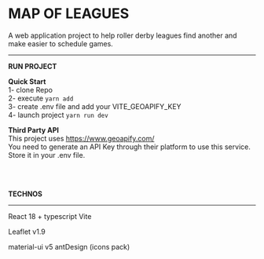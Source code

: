 # MAP OF LEAGUES

A web application project to help roller derby leagues find another and make easier to schedule games.

---

**RUN PROJECT**

**Quick Start**  
1- clone Repo  
2- execute `yarn add`  
3- create .env file and add your VITE_GEOAPIFY_KEY  
4- launch project `yarn run dev`

**Third Party API**  
This project uses https://www.geoapify.com/  
You need to generate an API Key through their platform to use this service.  
Store it in your .env file.

<br/>
<br/>

**TECHNOS**

---

React 18 + typescript
Vite

Leaflet v1.9

material-ui v5
antDesign (icons pack)
